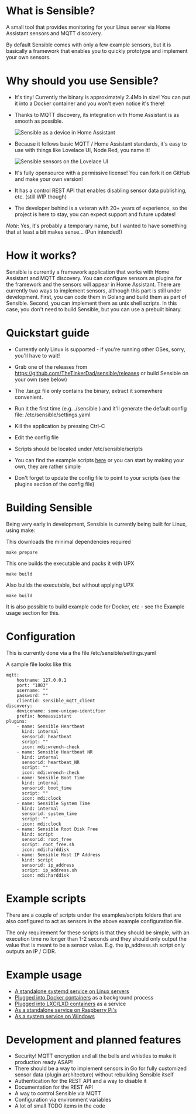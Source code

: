 # What is Sensible?
A small tool that provides monitoring for your Linux server via Home Assistant sensors and MQTT discovery.

By default Sensible comes with only a few example sensors, but it is basically a framework that enables you to quickly prototype and implement your own sensors.

# Why should you use Sensible?

 * It's tiny! Currently the binary is approximately 2.4Mb in size! You can put it into a Docker container and you won't even notice it's there!

 * Thanks to MQTT discovery, its integration with Home Assistant is as smooth as possible.

   ![Sensible as a device in Home Assistant](media/ha-device.png?raw=true "Sensible's MQTT based integration in Home Assistant")

 * Because it follows basic MQTT / Home Assistant standards, it's easy to use with things like Lovelace UI, Node Red, you name it!

   ![Sensible sensors on the Lovelace UI](media/ha-lovelace-big.png?raw=true "Sensible's example sensors on the Lovelace UI")

 * It's fully opensource with a permissive license! You can fork it on GitHub and make your own version!

 * It has a control REST API that enables disabling sensor data publishing, etc. (still WIP though)

 * The developer behind is a veteran with 20+ years of experience, so the project is here to stay, you can expect support and future updates!
 
*Note*: Yes, it's probably a temporary name, but I wanted to have something that at least a bit makes sense... (Pun intended!)

# How it works?

Sensible is currently a framework application that works with Home Assistant and MQTT discovery.
You can configure sensors as plugins for the framework and the sensors will appear in Home Assistant.
There are currently two ways to implement sensors, although this part is still under development.
First, you can code them in Golang and build them as part of Sensible.
Second, you can implement them as unix shell scripts. In this case, you don't need to build Sensible, but you can use a prebuilt binary.

# Quickstart guide

 - Currently only Linux is supported - if you're running other OSes, sorry, you'll have to wait!

 - Grab one of the releases from https://github.com/TheTinkerDad/sensible/releases or build Sensible on your own (see below)

 - The .tar.gz file only contains the binary, extract it somewhere convenient.
 
 - Run it the first time (e.g. ./sensible ) and it'll generate the default config file: /etc/sensible/settings.yaml

 - Kill the application by pressing Ctrl-C

 - Edit the config file

 - Scripts should be located under /etc/sensible/scripts

 - You can find the example scripts [here](examples/scripts) or you can start by making your own, they are rather simple

 - Don't forget to update the config file to point to your scripts (see the plugins section of the config file)

# Building Sensible

Being very early in development, Sensible is currently being built for Linux, using make:

This downloads the minimal dependencies required
```
make prepare  
```

This one builds the executable and packs it with UPX
```
make build    
```

Also builds the executable, but without applying UPX
```
make build    
```

It is also possible to build example code for Docker, etc - see the Example usage section for this.

# Configuration

This is currently done via a the file /etc/sensible/settings.yaml

A sample file looks like this

```
mqtt:
    hostname: 127.0.0.1
    port: "1883"
    username: ""
    password: ""
    clientid: sensible_mqtt_client
discovery:
    devicename: some-unique-identifier
    prefix: homeassistant
plugins:
    - name: Sensible Heartbeat
      kind: internal
      sensorid: heartbeat
      script: ""
      icon: mdi:wrench-check
    - name: Sensible Heartbeat NR
      kind: internal
      sensorid: heartbeat_NR
      script: ""
      icon: mdi:wrench-check
    - name: Sensible Boot Time
      kind: internal
      sensorid: boot_time
      script: ""
      icon: mdi:clock
    - name: Sensible System Time
      kind: internal
      sensorid: system_time
      script: ""
      icon: mdi:clock
    - name: Sensible Root Disk Free
      kind: script
      sensorid: root_free
      script: root_free.sh
      icon: mdi:harddisk
    - name: Sensible Host IP Address
      kind: script
      sensorid: ip_address
      script: ip_address.sh
      icon: mdi:harddisk
```

# Example scripts

There are a couple of scripts under the examples/scripts folders that are also configured to act as sensors in the above example configuration file.

The only requirement for these scripts is that they should be simple, with an execution time no longer than 1-2 seconds and they should only output the value that is meant to be a sensor value. E.g. the ip_address.sh script only outputs an IP / CIDR.

# Example usage

 * [A standalone systemd service on Linux servers](examples/systemd/README.md)
 * [Plugged into Docker containers](examples/docker/README.md) as a background process
 * [Plugged into LXC/LXD containers](examples/lxc/README.md) as a service
 * [As a standalone service on Raspberry Pi's](examples/raspberry-pi/README.md)
 * [As a system service on Windows](examples/windows/README.md)
 
# Development and planned features

 * Security! MQTT encryption and all the bells and whistles to make it production ready ASAP!
 * There should be a way to implement sensors in Go for fully customized sensor data (plugin architecture) without rebuilding Sensible itself
 * Authentication for the REST API and a way to disable it
 * Documentation for the REST API
 * A way to control Sensible via MQTT
 * Configuration via environment variables
 * A lot of small TODO items in the code
 
